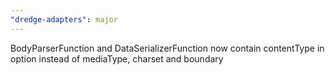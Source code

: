```yaml
---
"dredge-adapters": major
---
```


BodyParserFunction and DataSerializerFunction now contain contentType in option instead of mediaType, charset and boundary

